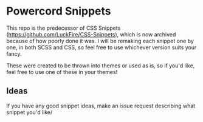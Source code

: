 # Powercord Snippets
This repo is the predecessor of CSS Snippets (https://github.com/LuckFire/CSS-Snippets), which is now archived because of how poorly done it was. I will be remaking each snippet one by one, in both SCSS and CSS, so feel free to use whichever version suits your fancy. 

These were created to be thrown into themes or used as is, so if you'd like, feel free to use one of these in your themes!

## Ideas
If you have any good snippet ideas, make an issue request describing what snippet you'd like/
